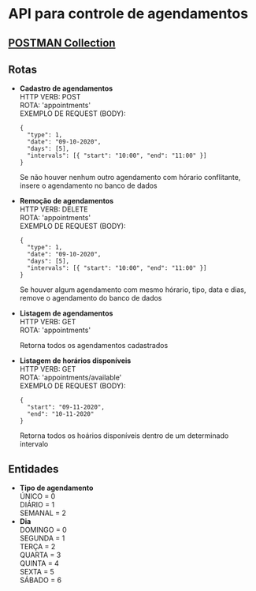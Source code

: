 <h1>API para controle de agendamentos</h1>

<h2><a href="https://www.getpostman.com/collections/302f9f4a4e0c64e71f7d">POSTMAN Collection</a></h2>

<h2>Rotas</h2>
<ul>
  <li>
    <strong>Cadastro de agendamentos</strong><br/>
    HTTP VERB: POST<br/> 
    ROTA: 'appointments'<br/>
    EXEMPLO DE REQUEST (BODY):<br/>
    <pre><code>{
  "type": 1,
  "date": "09-10-2020",
  "days": [5],
  "intervals": [{ "start": "10:00", "end": "11:00" }]
}</code></pre>
    <p>Se não houver nenhum outro agendamento com hórario conflitante, insere o agendamento no banco de dados</p>
  </li>
  <li>
    <strong>Remoção de agendamentos</strong><br/>
    HTTP VERB: DELETE<br/> 
    ROTA: 'appointments'<br/>
    EXEMPLO DE REQUEST (BODY):<br/>
    <pre><code>{
  "type": 1,
  "date": "09-10-2020",
  "days": [5],
  "intervals": [{ "start": "10:00", "end": "11:00" }]
}</code></pre>
    <p>Se houver algum agendamento com mesmo hórario, tipo, data e dias, remove o agendamento do banco de dados</p>
  </li>
  <li>
    <strong>Listagem de agendamentos</strong><br/>
    HTTP VERB: GET<br/>
    ROTA: 'appointments'
    <p>Retorna todos os agendamentos cadastrados</p>
  </li>
  <li>
    <strong>Listagem de horários disponíveis</strong><br/>
    HTTP VERB: GET<br/> 
    ROTA: 'appointments/available'<br/>
    EXEMPLO DE REQUEST (BODY):<br/>
    <pre><code>{ 
  "start": "09-11-2020", 
  "end": "10-11-2020" 
}</code></pre>
    <p>Retorna todos os hoários disponíveis dentro de um determinado intervalo</p>
  </li>
</ul>

<h2>Entidades</h2>
<ul>
  <li>
    <strong>Tipo de agendamento</strong><br/>
    ÚNICO = 0<br/>
    DIÁRIO = 1<br/>
    SEMANAL = 2
  </li>
  <li>
    <strong>Dia</strong><br/>
    DOMINGO = 0<br/>
    SEGUNDA = 1<br/>
    TERÇA = 2<br/>
    QUARTA = 3<br/>
    QUINTA = 4<br/>
    SEXTA = 5<br/>
    SÁBADO = 6
  </li>
</ul>




